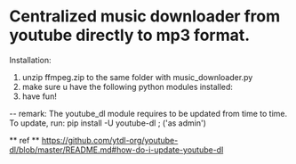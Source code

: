 # Centralized music downloader from youtube directly to mp3 format.

Installation:
1. unzip ffmpeg.zip to the same folder with music_downloader.py
2. make sure u have the following python modules installed:
3.  have fun!

-- remark:
The youtube_dl module requires to be updated from time to time.
To update, run: pip install -U youtube-dl ; ('as admin')

** ref **
https://github.com/ytdl-org/youtube-dl/blob/master/README.md#how-do-i-update-youtube-dl
